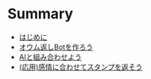 # Summary

* [はじめに](README.md)
* [オウム返しBotを作ろう](manual/echo-bot.md)
* [AIと組み合わせよう](manual/face-api.md)
* [(応用)感情に合わせてスタンプを返そう](manual/appliaction.md)
